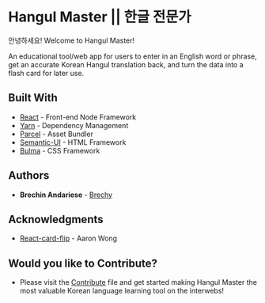 # Hangul Master || 한글 전문가

안녕하세요! Welcome to Hangul Master!

An educational tool/web app for users to enter in an English word or phrase, get an accurate Korean Hangul translation back, and turn the data into a flash card for later use. 

## Built With

- [React](http://www.dropwizard.io/1.0.2/docs/) - Front-end Node Framework
- [Yarn](https://maven.apache.org/) - Dependency Management 
- [Parcel](https://rometools.github.io/rome/) - Asset Bundler
- [Semantic-UI]() - HTML Framework
- [Bulma]() - CSS Framework

## Authors

- **Brechin Andariese** - [Brechy](https://github.com/Brechy)

## Acknowledgments

- [React-card-flip](https://www.npmjs.com/package/react-card-flip) - Aaron Wong

## Would you like to Contribute?

- Please visit the [Contribute](https://github.com/Brechy/hangul-master/blob/master/CONTRIBUTING.md) file and get started making Hangul Master the most valuable Korean language learning tool on the interwebs!
